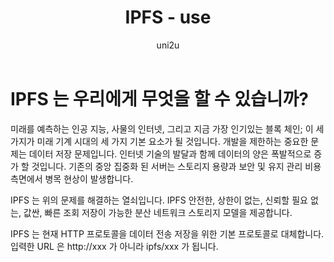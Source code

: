 ﻿---
layout: post
title: "IPFS - use"
categories:
  - IPFS_Review
tags:
  - IPFS_use
lang: ko
author: "uni2u"
meta: "Springfield"
---

# IPFS 는 우리에게 무엇을 할 수 있습니까?

미래를 예측하는 인공 지능, 사물의 인터넷, 그리고 지금 가장 인기있는 블록 체인; 이 세 가지가 미래 기계 시대의 세 가지 기본 요소가 될 것입니다. 개발을 제한하는 중요한 문제는 데이터 저장 문제입니다. 인터넷 기술의 발달과 함께 데이터의 양은 폭발적으로 증가 할 것입니다. 기존의 중앙 집중화 된 서버는 스토리지 용량과 보안 및 유지 관리 비용 측면에서 병목 현상이 발생합니다.

IPFS 는 위의 문제를 해결하는 열쇠입니다. IPFS 안전한, 상한이 없는, 신뢰할 필요 없는, 값싼, 빠른 조회 저장이 가능한 분산 네트워크 스토리지 모델을 제공합니다.

IPFS 는 현재 HTTP 프로토콜을 데이터 전송 저장을 위한 기본 프로토콜로 대체합니다. 입력한 URL 은 http://xxx 가 아니라 ipfs/xxx 가 됩니다.
